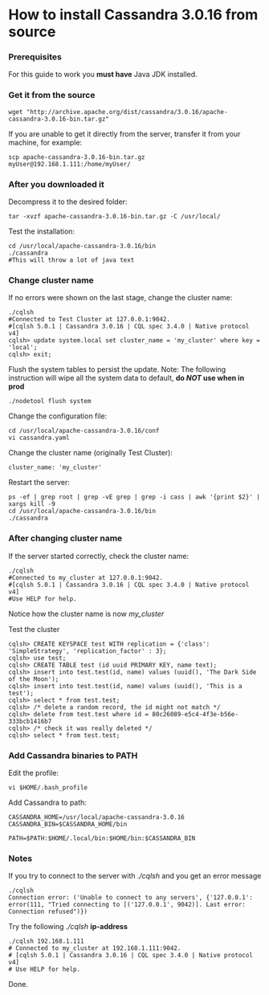 # How to install Cassandra 3.0.16 from source

### Prerequisites

For this guide to work you **must have** Java JDK installed.

### Get it from the source
    wget "http://archive.apache.org/dist/cassandra/3.0.16/apache-cassandra-3.0.16-bin.tar.gz"
    
If you are unable to get it directly from the server, transfer it from your machine, for example:

    scp apache-cassandra-3.0.16-bin.tar.gz myUser@192.168.1.111:/home/myUser/
    
### After you downloaded it
Decompress it to the desired folder:

    tar -xvzf apache-cassandra-3.0.16-bin.tar.gz -C /usr/local/

Test the installation:

    cd /usr/local/apache-cassandra-3.0.16/bin
    ./cassandra
    #This will throw a lot of java text

### Change cluster name
If no errors were shown on the last stage, change the cluster name:

    ./cqlsh
    #Connected to Test Cluster at 127.0.0.1:9042.
    #[cqlsh 5.0.1 | Cassandra 3.0.16 | CQL spec 3.4.0 | Native protocol v4]
    cqlsh> update system.local set cluster_name = 'my_cluster' where key = 'local';
    cqlsh> exit;

Flush the system tables to persist the update. Note: The following instruction will wipe all the system data to default, **do *NOT* use when in prod**

    ./nodetool flush system
    
Change the configuration file:

    cd /usr/local/apache-cassandra-3.0.16/conf
    vi cassandra.yaml

Change the cluster name (originally Test Cluster):

    cluster_name: 'my_cluster'

Restart the server:

    ps -ef | grep root | grep -vE grep | grep -i cass | awk '{print $2}' | xargs kill -9
    cd /usr/local/apache-cassandra-3.0.16/bin
    ./cassandra

### After changing cluster name
If the server started correctly, check the cluster name:

    ./cqlsh
    #Connected to my_cluster at 127.0.0.1:9042.
    #[cqlsh 5.0.1 | Cassandra 3.0.16 | CQL spec 3.4.0 | Native protocol v4]
    #Use HELP for help.

Notice how the cluster name is now *my_cluster*

Test the cluster

    cqlsh> CREATE KEYSPACE test WITH replication = {'class': 'SimpleStrategy', 'replication_factor' : 3};
    cqlsh> use test;
    cqlsh> CREATE TABLE test (id uuid PRIMARY KEY, name text);
    cqlsh> insert into test.test(id, name) values (uuid(), 'The Dark Side of the Moon');
    cqlsh> insert into test.test(id, name) values (uuid(), 'This is a test');
    cqlsh> select * from test.test;
    cqlsh> /* delete a random record, the id might not match */
    cqlsh> delete from test.test where id = 80c26089-e5c4-4f3e-b56e-333bcb1416b7
    cqlsh> /* check it was really deleted */
    cqlsh> select * from test.test;

### Add Cassandra binaries to PATH

Edit the profile:

    vi $HOME/.bash_profile
    
Add Cassandra to path:

    CASSANDRA_HOME=/usr/local/apache-cassandra-3.0.16
    CASSANDRA_BIN=$CASSANDRA_HOME/bin
    
    PATH=$PATH:$HOME/.local/bin:$HOME/bin:$CASSANDRA_BIN
    
### Notes
If you try to connect to the server with *./cqlsh* and you get an error message
    
    ./cqlsh
    Connection error: ('Unable to connect to any servers', {'127.0.0.1': error(111, "Tried connecting to [('127.0.0.1', 9042)]. Last error: Connection refused")})

Try the following *./cqlsh* __ip-address__

    ./cqlsh 192.168.1.111
    # Connected to my_cluster at 192.168.1.111:9042.
    # [cqlsh 5.0.1 | Cassandra 3.0.16 | CQL spec 3.4.0 | Native protocol v4]
    # Use HELP for help.

Done.
